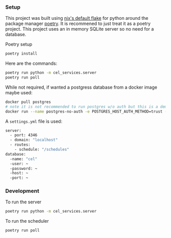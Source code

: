 
### Setup

This project was built using [nix's default flake](https://wiki.nixos.org/wiki/Flakes) for python around the package manager [poetry](https://python-poetry.org/). It is recommened to just treat it as a poetry project. This project uses an in memory SQLite server so no need for a database.

Poetry setup
```sh
poetry install
```

Here are the commands:
```sh
poetry run python -m cel_services.server
poetry run poll
```
While not required, if wanted a postgress database from a docker image maybe used:
```sh
docker pull postgres
# note it is not recommended to run postgres w/o auth but this is a demo
docker run --name postgres-no-auth -e POSTGRES_HOST_AUTH_METHOD=trust -d postgres
```

A `settings.yml` file is used:
```sh
server:
  - port: 4346
  - domain: "localhost"
  - routes:
    - schedule: "/schedules"
database:
  -name: "cel"
  -user: ~
  -password: ~
  -host: ~
  -port: ~
```

### Development
To run the server
```sh
poetry run python -m cel_services.server
```

To run the scheduler

```sh
poetry run poll
```
